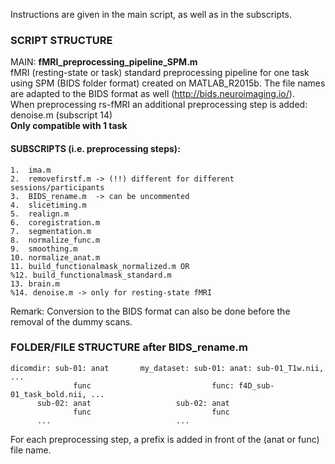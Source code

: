 Instructions are given in the main script, as well as in the subscripts.

### SCRIPT STRUCTURE

MAIN: **fMRI_preprocessing_pipeline_SPM.m**\
fMRI (resting-state or task) standard preprocessing pipeline for one task using SPM (BIDS folder format) created on MATLAB_R2015b. The file names are adapted to the BIDS format as well (http://bids.neuroimaging.io/).\
When preprocessing rs-fMRI an additional preprocessing step is added: denoise.m (subscript 14)\
**Only compatible with 1 task**

#### SUBSCRIPTS (i.e. preprocessing steps): 
	1.  ima.m
	2.  removefirstf.m -> (!!) different for different sessions/participants 
	3.  BIDS_rename.m  -> can be uncommented
	4.  slicetiming.m
	5.  realign.m
	6.  coregistration.m
	7.  segmentation.m
	8.  normalize_func.m
	9.  smoothing.m
	10. normalize_anat.m
	11. build_functionalmask_normalized.m OR
	%12. build_functionalmask_standard.m
	13. brain.m
	%14. denoise.m -> only for resting-state fMRI
	
Remark: Conversion to the BIDS format can also be done before the removal of the dummy scans.

### FOLDER/FILE STRUCTURE after BIDS_rename.m

	dicomdir: sub-01: anat       my_dataset: sub-01: anat: sub-01_T1w.nii, ...
	          	  func                           func: f4D_sub-01_task_bold.nii, ...
	  	  sub-02: anat                   sub-02: anat
 	          	  func                           func
	  	  ...                            ...
		  
For each preprocessing step, a prefix is added in front of the (anat or func) file name.
